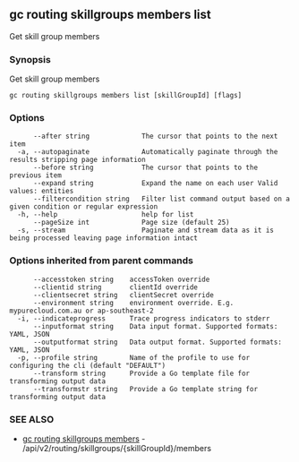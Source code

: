 ## gc routing skillgroups members list

Get skill group members

### Synopsis

Get skill group members

```
gc routing skillgroups members list [skillGroupId] [flags]
```

### Options

```
      --after string             The cursor that points to the next item
  -a, --autopaginate             Automatically paginate through the results stripping page information
      --before string            The cursor that points to the previous item
      --expand string            Expand the name on each user Valid values: entities
      --filtercondition string   Filter list command output based on a given condition or regular expression
  -h, --help                     help for list
      --pageSize int             Page size (default 25)
  -s, --stream                   Paginate and stream data as it is being processed leaving page information intact
```

### Options inherited from parent commands

```
      --accesstoken string    accessToken override
      --clientid string       clientId override
      --clientsecret string   clientSecret override
      --environment string    environment override. E.g. mypurecloud.com.au or ap-southeast-2
  -i, --indicateprogress      Trace progress indicators to stderr
      --inputformat string    Data input format. Supported formats: YAML, JSON
      --outputformat string   Data output format. Supported formats: YAML, JSON
  -p, --profile string        Name of the profile to use for configuring the cli (default "DEFAULT")
      --transform string      Provide a Go template file for transforming output data
      --transformstr string   Provide a Go template string for transforming output data
```

### SEE ALSO

* [gc routing skillgroups members](gc_routing_skillgroups_members.html)	 - /api/v2/routing/skillgroups/{skillGroupId}/members


